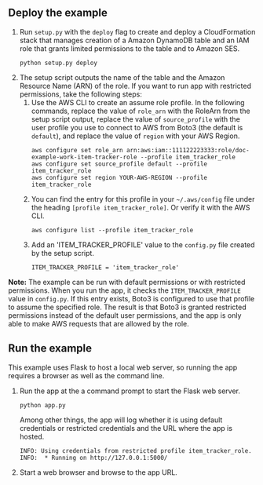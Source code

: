 ## Deploy the example

1. Run `setup.py` with the `deploy` flag to create and deploy a CloudFormation stack 
that manages creation of a Amazon DynamoDB table and an IAM role that grants limited 
permissions to the table and to Amazon SES.
   ```
   python setup.py deploy
   ```
1. The setup script outputs the name of the table and the Amazon Resource Name (ARN)
of the role. If you want to run app with restricted permissions, take the following
steps:
    1. Use the AWS CLI to create an assume role profile. In the following commands,
    replace the value of `role_arn` with the RoleArn from the setup script output, 
    replace the value of `source_profile` with the user profile you use to connect to 
    AWS from Boto3 (the default is `default`), and replace the value of `region` with
    your AWS Region.
       ```
       aws configure set role_arn arn:aws:iam::111122223333:role/doc-example-work-item-tracker-role --profile item_tracker_role
       aws configure set source_profile default --profile item_tracker_role
       aws configure set region YOUR-AWS-REGION --profile item_tracker_role
       ``` 
    1. You can find the entry for this profile in your `~/.aws/config` file under the
    heading `[profile item_tracker_role]`. Or verify it with the AWS CLI.
       ```
       aws configure list --profile item_tracker_role
       ```
    1. Add an 'ITEM_TRACKER_PROFILE' value to the `config.py` file created by the setup
    script.
       ```
       ITEM_TRACKER_PROFILE = 'item_tracker_role'
       ```  

**Note:** The example can be run with default permissions or with restricted 
permissions. When you run the app, it checks the `ITEM_TRACKER_PROFILE` value in 
`config.py`. If this entry exists, Boto3 is configured to use that profile to assume the 
specified role. The result is that Boto3 is granted restricted permissions instead of
the default user permissions, and the app is only able to make AWS requests that are 
allowed by the role. 

## Run the example

This example uses Flask to host a local web server, so running the app requires a
browser as well as the command line.

1. Run the app at the a command prompt to start the Flask web server.
   ```
   python app.py
   ```
   Among other things, the app will log whether it is using default credentials or 
   restricted credentials and the URL where the app is hosted.
   ```
   INFO: Using credentials from restricted profile item_tracker_role.
   INFO:  * Running on http://127.0.0.1:5000/
   ```
1. Start a web browser and browse to the app URL. 